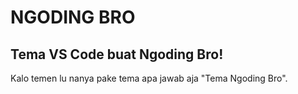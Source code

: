 # NGODING BRO 

## Tema VS Code buat Ngoding Bro! 
Kalo temen lu nanya pake tema apa jawab aja "Tema Ngoding Bro".

